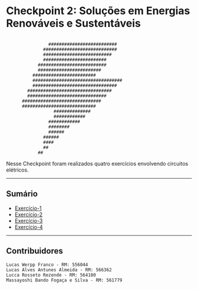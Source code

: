 # Checkpoint 2: Soluções em Energias Renováveis e Sustentáveis
```                                                  
                                                  
                ##########################        
              ############################        
              ##########################          
              ########################            
            ##########################            
            ########################              
          ########################                
          ##################################      
          ################################        
        ################################          
        ##############################            
      ##############################              
      ############################                
                  ##############                  
                  ############                    
                ############                      
                ########                          
                ######                            
              ######                              
              ####                                
              ##                                  
            ##                                    
 ```                                                 

Nesse Checkpoint foram realizados quatro exercícios envolvendo circuitos elétricos. 

---

## Sumário

- [Exercício-1](Exercícios/Exercício-1)
- [Exercício-2](Exercícios/Exercício-2)
- [Exercício-3](Exercícios/Exercício-3)
- [Exercício-4](Exercícios/Exercício-4)

---

## Contribuidores

    Lucas Werpp Franco - RM: 556044
    Lucas Alves Antunes Almeida - RM: 566362
    Lucca Rosseto Rezende - RM: 564180
    Massayoshi Bando Fogaça e Silva - RM: 561779
